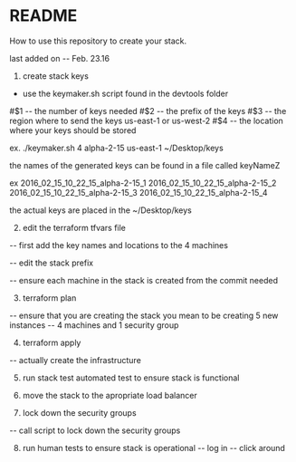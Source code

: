 # README #

How to use this repository to create your stack.


last added on -- Feb. 23.16


1. create stack keys

- use the keymaker.sh script found in the devtools folder

#$1 -- the number of keys needed
#$2 -- the prefix of the keys
#$3 -- the region where to send the keys us-east-1  or us-west-2
#$4 -- the location where your keys should be stored

ex.
./keymaker.sh 4 alpha-2-15 us-east-1 ~/Desktop/keys

the names of the generated keys can be found in a file called keyNameZ

ex
2016_02_15_10_22_15_alpha-2-15_1
2016_02_15_10_22_15_alpha-2-15_2
2016_02_15_10_22_15_alpha-2-15_3
2016_02_15_10_22_15_alpha-2-15_4

the actual keys are placed in the ~/Desktop/keys


2. edit the terraform tfvars file

-- first add the key names and locations to the 4 machines

-- edit the stack prefix

-- ensure each machine in the stack is created from the commit needed


3. terraform plan

-- ensure that you are creating the stack you mean to be creating
5 new instances -- 4 machines and 1 security group


4. terraform apply

-- actually create the infrastructure

5. run stack test automated test to ensure stack is functional


6. move the stack to the apropriate load balancer




7. lock down the security groups

-- call script to lock down the security groups

8. run human tests to ensure stack is operational
-- log in
-- click around
